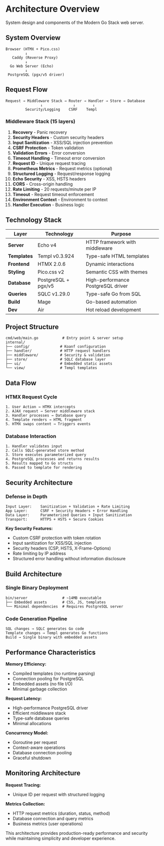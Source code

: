 # Architecture Overview

System design and components of the Modern Go Stack web server.

## System Overview

```
Browser (HTMX + Pico.css)
         ↓
   Caddy (Reverse Proxy)
         ↓
  Go Web Server (Echo)
         ↓
 PostgreSQL (pgx/v5 driver)
```

## Request Flow

```
Request → Middleware Stack → Router → Handler → Store → Database
                ↓              ↓        ↓
         Security/Logging    CSRF    Templ
```

### Middleware Stack (15 layers)

1. **Recovery** - Panic recovery
2. **Security Headers** - Custom security headers
3. **Input Sanitization** - XSS/SQL injection prevention
4. **CSRF Protection** - Token validation
5. **Validation Errors** - Error conversion
6. **Timeout Handling** - Timeout error conversion
7. **Request ID** - Unique request tracing
8. **Prometheus Metrics** - Request metrics (optional)
9. **Structured Logging** - Request/response logging
10. **Echo Security** - XSS, HSTS headers
11. **CORS** - Cross-origin handling
12. **Rate Limiting** - 20 requests/minute per IP
13. **Timeout** - Request timeout enforcement
14. **Environment Context** - Environment to context
15. **Handler Execution** - Business logic

## Technology Stack

| Layer | Technology | Purpose |
|-------|------------|---------|
| **Server** | Echo v4 | HTTP framework with middleware |
| **Templates** | Templ v0.3.924 | Type-safe HTML templates |
| **Frontend** | HTMX 2.0.6 | Dynamic interactions |
| **Styling** | Pico.css v2 | Semantic CSS with themes |
| **Database** | PostgreSQL + pgx/v5 | High-performance PostgreSQL driver |
| **Queries** | SQLC v1.29.0 | Type-safe Go from SQL |
| **Build** | Mage | Go-based automation |
| **Dev** | Air | Hot reload development |

## Project Structure

```
cmd/web/main.go           # Entry point & server setup
internal/
├── config/              # Koanf configuration
├── handler/             # HTTP request handlers
├── middleware/          # Security & validation
├── store/               # SQLC database layer
├── ui/                  # Embedded static assets
└── view/                # Templ templates
```

## Data Flow

### HTMX Request Cycle

```
1. User Action → HTMX intercepts
2. AJAX request → Server middleware stack
3. Handler processes → Database query
4. Template renders → HTML fragment
5. HTMX swaps content → Triggers events
```

### Database Interaction

```
1. Handler validates input
2. Calls SQLC-generated store method
3. Store executes parameterized query
4. PostgreSQL processes and returns results
5. Results mapped to Go structs
6. Passed to template for rendering
```

## Security Architecture

### Defense in Depth

```
Input Layer:    Sanitization + Validation + Rate Limiting
App Layer:      CSRF + Security Headers + Error Handling
Data Layer:     Parameterized Queries + Input Sanitization
Transport:      HTTPS + HSTS + Secure Cookies
```

**Key Security Features:**

- Custom CSRF protection with token rotation
- Input sanitization for XSS/SQL injection
- Security headers (CSP, HSTS, X-Frame-Options)
- Rate limiting by IP address
- Structured error handling without information disclosure

## Build Architecture

### Single Binary Deployment

```
bin/server                # ~14MB executable
├── Embedded assets       # CSS, JS, templates
└── Minimal dependencies  # Requires PostgreSQL server
```

### Code Generation Pipeline

```
SQL changes → SQLC generates Go code
Template changes → Templ generates Go functions
Build → Single binary with embedded assets
```

## Performance Characteristics

**Memory Efficiency:**

- Compiled templates (no runtime parsing)
- Connection pooling for PostgreSQL
- Embedded assets (no file I/O)
- Minimal garbage collection

**Request Latency:**

- High-performance PostgreSQL driver
- Efficient middleware stack
- Type-safe database queries
- Minimal allocations

**Concurrency Model:**

- Goroutine per request
- Context-aware operations
- Database connection pooling
- Graceful shutdown

## Monitoring Architecture

**Request Tracing:**

- Unique ID per request with structured logging

**Metrics Collection:**

- HTTP request metrics (duration, status, method)
- Database connection and query metrics
- Business metrics (user operations)

This architecture provides production-ready performance and security while maintaining simplicity and developer experience.
